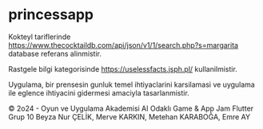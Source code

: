 # princessapp

Kokteyl tariflerinde https://www.thecocktaildb.com/api/json/v1/1/search.php?s=margarita database referans alinmistir. 

Rastgele bilgi kategorisinde https://uselessfacts.jsph.pl/ kullanilmistir.

Uygulama, bir prensesin gunluk temel ihtiyaclarini karsilamasi ve uygulama ile eglence ihtiyacini gidermesi amaciyla tasarlanmistir.

© 2o24 - Oyun ve Uygulama Akademisi AI Odaklı Game & App Jam
Flutter Grup 10
Beyza Nur ÇELİK, Merve KARKIN, Metehan KARABOĞA, Emre AY
